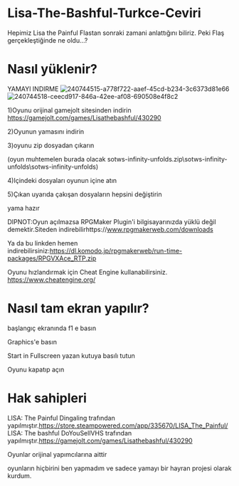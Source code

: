 # Lisa-The-Bashful-Turkce-Ceviri

Hepimiz Lisa the Painful Flastan sonraki zamani anlattığını biliriz.
Peki Flaş gerçekleştiğinde ne oldu...?

# Nasıl yüklenir?
YAMAYI INDIRME ![240744515-a778f722-aaef-45cd-b234-3c6373d81e66](https://github.com/BeytullahEvmek/Lisa-The-Bashful-Turkce-Ceviri/assets/130393344/28d2f02f-1203-4baf-8431-9fd206bd420b)
![240744518-ceecd917-846a-42ee-af08-690508e4f8c2](https://github.com/BeytullahEvmek/Lisa-The-Bashful-Turkce-Ceviri/assets/130393344/90a91608-d2c4-4b59-bb40-a22e8018ccb2)


1)Oyunu orijinal gamejolt sitesinden indirin https://gamejolt.com/games/Lisathebashful/430290

2)Oyunun yamasını indirin

3)oyunu zip dosyadan çıkarın

(oyun muhtemelen burada olacak sotws-infinity-unfolds.zip\sotws-infinity-unfolds\sotws-infinity-unfolds)

4)Içindeki dosyaları oyunun içine atın

5)Çıkan uyarıda çakışan dosyaların hepsini değiştirin

yama hazır

DIPNOT:Oyun açılmazsa RPGMaker Plugin'i bilgisayarınızda yüklü değil demektir.Siteden indirebilirhttps://www.rpgmakerweb.com/downloads

Ya da bu linkden hemen indirebilirsiniz:https://dl.komodo.jp/rpgmakerweb/run-time-packages/RPGVXAce_RTP.zip

Oyunu hızlandırmak için Cheat Engine kullanabilirsiniz. https://www.cheatengine.org/

# Nasıl tam ekran yapılır?
başlangıç ekranında f1 e basın

Graphics'e basın

Start in Fullscreen yazan kutuya basılı tutun

Oyunu kapatıp açın

# Hak sahipleri

LISA: The Painful Dingaling trafından yapılmıştır.https://store.steampowered.com/app/335670/LISA_The_Painful/
LISA: The bashful  DoYouSellVHS trafından yapılmıştır.https://gamejolt.com/games/Lisathebashful/430290

Oyunlar orijinal yapımcılarına aittir

oyunların hiçbirini ben yapmadım ve sadece yamayı bir hayran projesi olarak kurdum.
